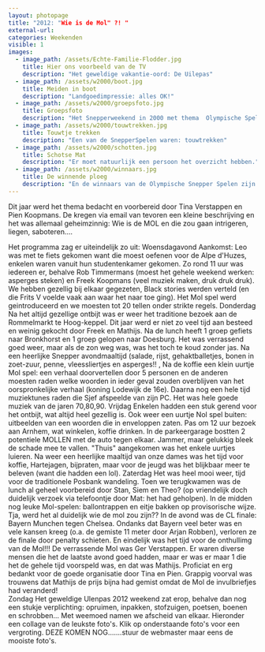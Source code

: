 ```yaml
---
layout: photopage
title: "2012: "Wie is de Mol" ?! "
external-url:
categories: Weekenden
visible: 1
images:
  - image_path: /assets/Echte-Familie-Flodder.jpg
    title: Hier ons voorbeeld van de TV
    description: "Het geweldige vakantie-oord: De Uilepas"
  - image_path: /assets/w2000/boot.jpg
    title: Meiden in boot
    description: "Landgoedimpressie: alles OK!"
  - image_path: /assets/w2000/groepsfoto.jpg
    title: Groepsfoto
    description: "Het Snepperweekend in 2000 met thema  Olympische Spelen: Frankrijk, Columbia, Belgie, Schotland en Mexico waren vertegenwoordigd." 
  - image_path: /assets/w2000/touwtrekken.jpg
    title: Touwtje trekken
    description: "Een van de SnepperSpelen waren: touwtrekken"
  - image_path: /assets/w2000/schotten.jpg
    title: Schotse Mat
    description: "Er moet natuurlijk een persoon het overzicht hebben."
  - image_path: /assets/w2000/winnaars.jpg
    title: De winnende ploeg
    description: "En de winnaars van de Olympische Snepper Spelen zijn: "
---
```


Dit jaar werd het thema bedacht en voorbereid door Tina Verstappen en Pien Koopmans. De kregen via email van tevoren een kleine beschrijving en het was allemaal geheimzinnig: 
Wie is de MOL en die zou gaan intrigeren, liegen, saboteren....

Het programma zag er uiteindelijk zo uit:
Woensdagavond	Aankomst: Leo was met te fiets gekomen want die moest oefenen voor de Alpe d'Huzes, enkelen waren vanuit hun studentenkamer gekomen. Zo rond 11 uur was iedereen er, behalve Rob Timmermans (moest het gehele weekend werken: asperges steken) en Freek Koopmans (veel muziek maken, druk druk druk). We hebben gezellig bij elkaar gegezeten, Black stories werden verteld (en die Frits V voelde vaak aan waar het naar toe ging). Het Mol spel werd geintroduceerd en we moesten tot 20 tellen onder strikte regels.
Donderdag	Na het altijd gezellige ontbijt was er weer het traditione bezoek aan de Rommelmarkt te Hoog-keppel. Dit jaar werd er niet zo veel tijd aan besteed en weinig gekocht door Freek en Mathijs. Na de lunch heeft 1 groep gefiets naar Bronkhorst en 1 groep gelopen naar Doesburg. Het was verrassend goed weer, maar als de zon weg was, was het toch te koud zonder jas.
Na een heerlijke Snepper avondmaaltijd (salade, rijst, gehaktballetjes, bonen in zoet-zuur, penne, vleessliertjes en asperges!! , Na de koffie een klein uurtje Mol spel: een verhaal doorvertellen door 5 personen en de anderen moesten raden welke woorden in ieder geval zouden overblijven van het oorspronkelijke verhaal (koning Lodewijk de 16e).
Daarna nog een hele tijd muziektunes raden die Sjef afspeelde van zijn PC. Het was hele goede muziek van de jaren 70,80,90.
Vrijdag	Enkelen hadden een stuk gerend voor het ontbijt, wat altijd heel gezellig is. Ook weer een uurtje Nol spel buiten: uitbeelden van een woorden die in enveloppen zaten. Pas om 12 uur bezoek aan Arnhem, wat winkelen, koffie drinken. In de parkeergarage bostten 2 potentiele MOLLEN met de auto tegen elkaar. Jammer, maar gelukkig bleek de schade mee te vallen. "Thuis" aangekomen was het enkele uurtjes luieren. 
Na weer een heerlijke maaltijd van onze dames was het tijd voor koffie, Hartejagen, bijpraten, maar voor de jeugd was het blijkbaar meer te beleven (want die hadden een lol).
Zaterdag	Het was heel mooi weer, tijd voor de traditionele Posbank wandeling. Toen we terugkwamen was de lunch al geheel voorbereid door Stan, Siem en Theo? (op vriendelijk doch duidelijk verzoek via telefoontje door Mat: het had geholpen). In de midden nog leuke Mol-spelen: ballontrappen en eitje bakken op provisorische wijze. Tja, werd het al duidelijk wie de mol zou zijn??
In de avond was de CL finale: Bayern Munchen tegen Chelsea. Ondanks dat Bayern veel beter was en vele kansen kreeg (o.a. de gemiste 11 meter door Arjan Robben), verloren ze de finale door penalty schieten.
En eindelijk was het tijd voor de onthullimg van de Mol!!! De verrassende Mol was Ger Verstappen. Er waren diverse mensen die het de laatste avond goed hadden, maar er was er maar 1 die het de gehele tijd voorspeld was, en dat was Mathijs. Proficiat en erg  bedankt voor de goede organisatie door Tina en Pien. Grappig voorval was trouwens dat Mathijs de prijs bijna had gemist omdat de Mol de invulbriefjes had veranderd!  
Zondag	Het geweldige Ulenpas 2012 weekend zat erop, behalve dan nog een stukje verplichting: opruimen, inpakken, stofzuigen, poetsen, boenen en schrobben... Met weemoed namen we afscheid van elkaar.
Hieronder een collage van de leukste foto's. Klik op onderstaande foto's voor een vergroting. DEZE KOMEN NOG.......stuur de webmaster maar eens de mooiste foto's.